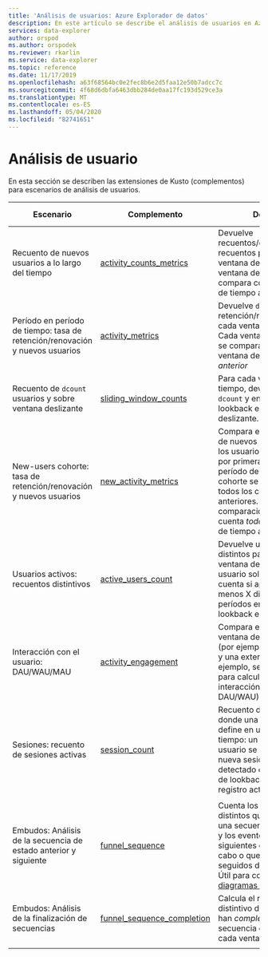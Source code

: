 ```yaml
---
title: 'Análisis de usuarios: Azure Explorador de datos'
description: En este artículo se describe el análisis de usuarios en Azure Explorador de datos.
services: data-explorer
author: orspod
ms.author: orspodek
ms.reviewer: rkarlin
ms.service: data-explorer
ms.topic: reference
ms.date: 11/17/2019
ms.openlocfilehash: a63f68564bc0e2fec8b6e2d5faa12e50b7adcc7c
ms.sourcegitcommit: 4f68d6dbfa6463dbb284de0aa17fc193d529ce3a
ms.translationtype: MT
ms.contentlocale: es-ES
ms.lasthandoff: 05/04/2020
ms.locfileid: "82741651"
---
```

# <a name="user-analytics"></a>Análisis de usuario

En esta sección se describen las extensiones de Kusto (complementos) para escenarios de análisis de usuarios.

|Escenario|Complemento|Detalles|Experiencia del usuario|
|--------|------|--------|-------|
| Recuento de nuevos usuarios a lo largo del tiempo | [activity_counts_metrics](activity-counts-metrics-plugin.md)|Devuelve recuentos/dcounts/nuevos recuentos para cada ventana de tiempo. Cada ventana de tiempo se compara con *las* ventanas de tiempo anteriores|Kusto. Explorer: Galería de informes|
| Período en período de tiempo: tasa de retención/renovación y nuevos usuarios | [activity_metrics](activity-metrics-plugin.md)|Devuelve `dcount`, tasa de retención/renovación para cada ventana de tiempo. Cada ventana de tiempo se compara con la ventana de tiempo *anterior*|Kusto. Explorer: Galería de informes|
| Recuento de `dcount` usuarios y sobre ventana deslizante | [sliding_window_counts](sliding-window-counts-plugin.md)|Para cada ventana de tiempo, devuelve Count `dcount` y en un período de lookback en una ventana deslizante.|
| New-users cohorte: tasa de retención/renovación y nuevos usuarios | [new_activity_metrics](new-activity-metrics-plugin.md)|Compara entre cohortes de nuevos usuarios (todos los usuarios que se vieron por primera vez en el período de tiempo). Cada cohorte se compara con todos los cohortes anteriores. La comparación tiene en cuenta *todas las* ventanas de tiempo anteriores|Kusto. Explorer: Galería de informes|
|Usuarios activos: recuentos distintivos |[active_users_count](active-users-count-plugin.md)|Devuelve usuarios distintos para cada ventana de tiempo. Un usuario solo se tiene en cuenta si aparece en al menos X distintos períodos en un período de lookback especificado.|
|Interacción con el usuario: DAU/WAU/MAU|[activity_engagement](activity-engagement-plugin.md)|Compara entre una ventana de tiempo interna (por ejemplo, diariamente) y una externa (por ejemplo, semanalmente) para calcular la interacción (por ejemplo, DAU/WAU).|Kusto. Explorer: Galería de informes|
|Sesiones: recuento de sesiones activas|[session_count](session-count-plugin.md)|Recuento de sesiones, donde una sesión se define en un período de tiempo: un registro de usuario se considera una nueva sesión, si no se ha detectado en el período de lookback desde el registro actual.|
||||
|Embudos: Análisis de la secuencia de estado anterior y siguiente | [funnel_sequence](funnel-sequence-plugin.md)|Cuenta los usuarios distintos que han realizado una secuencia de eventos y los eventos anteriores o siguientes que llevaron a cabo o que estaban seguidos de la secuencia. Útil para construir [diagramas de Sankey](https://en.wikipedia.org/wiki/Sankey_diagram)||
|Embudos: Análisis de la finalización de secuencias|[funnel_sequence_completion](funnel-sequence-completion-plugin.md)|Calcula el recuento distintivo de usuarios que han *completado* una secuencia especificada en cada ventana de tiempo.|
||||